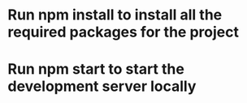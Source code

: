 # Run npm install to install all the required packages for the project

# Run npm start to start the development server locally
